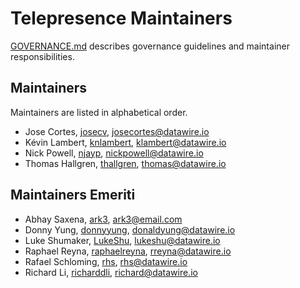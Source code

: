 # Telepresence Maintainers

[GOVERNANCE.md](GOVERNANCE.md) describes governance guidelines and
maintainer responsibilities.

## Maintainers

Maintainers are listed in alphabetical order.

* Jose Cortes, [josecv](https://github.com/josecv), <josecortes@datawire.io>
* Kévin Lambert, [knlambert](https://github.com/knlambert), <klambert@datawire.io>
* Nick Powell, [njayp](https://github.com/njayp), <nickpowell@datawire.io>
* Thomas Hallgren, [thallgren](https://github.com/thallgren), <thomas@datawire.io>

## Maintainers Emeriti

* Abhay Saxena, [ark3](https://github.com/ark3), <ark3@email.com>
* Donny Yung, [donnyyung](https://github.com/donnyyung), <donaldyung@datawire.io>
* Luke Shumaker, [LukeShu](https://github.com/LukeShu), <lukeshu@datawire.io>
* Raphael Reyna, [raphaelreyna](https://github.com/raphaelreyna), <rreyna@datawire.io>
* Rafael Schloming, [rhs](https://github.com/rhs), <rhs@datawire.io>
* Richard Li, [richarddli](https://github.com/richarddli), <richard@datawire.io>
